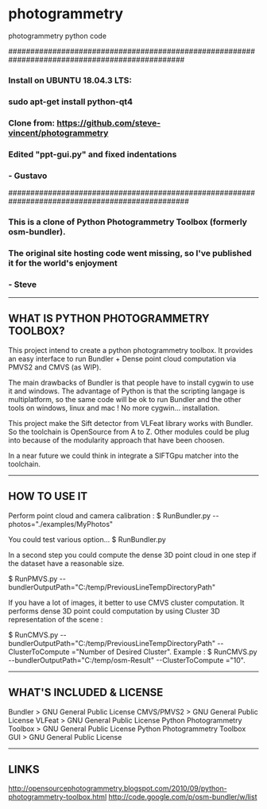 # photogrammetry
photogrammetry python code

################################################################################################
### Install on UBUNTU 18.04.3 LTS:
### sudo apt-get install python-qt4

### Clone from: https://github.com/steve-vincent/photogrammetry
### Edited "ppt-gui.py" and fixed indentations
### - Gustavo
#################################################################################################


### This is a clone of Python Photogrammetry Toolbox (formerly osm-bundler). 
### The original site hosting code went missing, so I've published it for the world's enjoyment
### - Steve


---------------------------------------
WHAT IS PYTHON PHOTOGRAMMETRY TOOLBOX?
---------------------------------------

This project intend to create a python photogrammetry toolbox.
It provides an easy interface to run Bundler + Dense point cloud computation via PMVS2 and CMVS (as WIP).

The main drawbacks of Bundler is that people have to install cygwin to use it and windows.
The advantage of Python is that the scripting langage is multiplatform, so the same code will be ok to run Bundler and the other tools on windows, linux and mac ! No more cygwin... installation.

This project make the Sift detector from VLFeat library works with Bundler. So the toolchain is OpenSource from A to Z. Other modules could be plug into because of the modularity approach that have been choosen.

In a near future we could think in integrate a SIFTGpu matcher into the toolchain.


---------------------------------------
HOW TO USE IT
---------------------------------------

Perform point cloud and camera calibration :
$ RunBundler.py --photos="./examples/MyPhotos" 

You could test various option... $ RunBundler.py

In a second step you could compute the dense 3D point cloud in one step if the dataset have a reasonable size.

$ RunPMVS.py --bundlerOutputPath="C:/temp/PreviousLineTempDirectoryPath" 

If you have a lot of images, it better to use CMVS cluster computation.
It performs dense 3D point could computation by using Cluster 3D representation of the scene :

$ RunCMVS.py --bundlerOutputPath="C:/temp/PreviousLineTempDirectoryPath" --ClusterToCompute ="Number of Desired Cluster".
Example :
$ RunCMVS.py --bundlerOutputPath="C:/temp/osm-Result" --ClusterToCompute ="10".


---------------------------------------
WHAT'S INCLUDED & LICENSE
---------------------------------------

Bundler > GNU General Public License
CMVS/PMVS2 > GNU General Public License
VLFeat > GNU General Public License
Python Photogrammetry Toolbox > GNU General Public License
Python Photogrammetry Toolbox GUI > GNU General Public License


---------------------------------------
LINKS
---------------------------------------

http://opensourcephotogrammetry.blogspot.com/2010/09/python-photogrammetry-toolbox.html
http://code.google.com/p/osm-bundler/w/list
